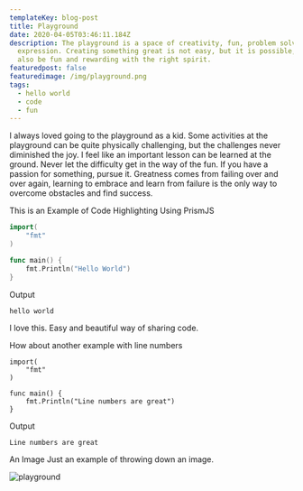 ```yaml
---
templateKey: blog-post
title: Playground
date: 2020-04-05T03:46:11.184Z
description: The playground is a space of creativity, fun, problem solving, and
  expression. Creating something great is not easy, but it is possible, it can
  also be fun and rewarding with the right spirit.
featuredpost: false
featuredimage: /img/playground.png
tags:
  - hello world
  - code
  - fun
---
```

I always loved going to the playground as a kid. Some activities at the playground can be quite physically challenging, but the challenges never diminished the joy. I feel like an important lesson can be learned at the ground. Never let the difficulty get in the way of the fun. If you have a passion for something, pursue it. Greatness comes from failing over and over again, learning to embrace and learn from failure is the only way to overcome obstacles and find success.

This is an Example of Code Highlighting Using PrismJS

```go
import(
    "fmt"
)

func main() {
    fmt.Println("Hello World")
}
```

Output

```shell
hello world
```

I love this. Easy and beautiful way of sharing code.

How about another example with line numbers

```go{numberLines: true}
import(
    "fmt"
)

func main() {
    fmt.Println("Line numbers are great")
}
```

Output

```shell
Line numbers are great
```

An Image Just an example of throwing down an image.

![playground](/img/playground.png "Playground")
